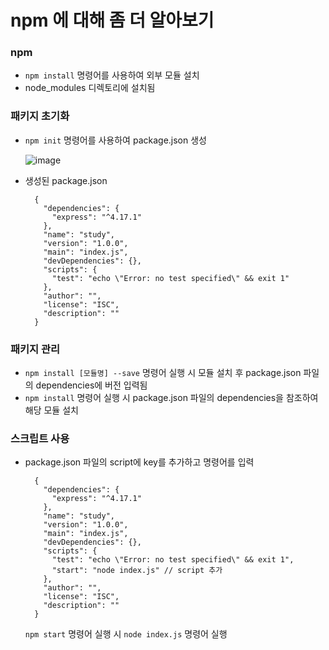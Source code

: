 # npm 에 대해 좀 더 알아보기

### npm
- <code>npm install</code> 명령어를 사용하여 외부 모듈 설치 
- node_modules 디렉토리에 설치됨

### 패키지 초기화
- <code>npm init</code> 명령어를 사용하여 package.json 생성  

  ![image](https://user-images.githubusercontent.com/92710241/139801861-d7d0317c-5119-46c1-9c3e-d9ea996eaba1.png)
- 생성된 package.json
   
  ```
    {
      "dependencies": {
        "express": "^4.17.1"
      },
      "name": "study",
      "version": "1.0.0",
      "main": "index.js",
      "devDependencies": {},
      "scripts": {
        "test": "echo \"Error: no test specified\" && exit 1"
      },
      "author": "",
      "license": "ISC",
      "description": ""
    }
  ```

### 패키지 관리
- <code>npm install [모듈명] --save</code> 명령어 실행 시 모듈 설치 후 package.json 파일의 dependencies에 버전 입력됨
- <code>npm install</code> 명령어 실행 시 package.json 파일의 dependencies을 참조하여 해당 모듈 설치

### 스크립트 사용
- package.json 파일의 script에 key를 추가하고 명령어를 입력
  ```
    {
      "dependencies": {
        "express": "^4.17.1"
      },
      "name": "study",
      "version": "1.0.0",
      "main": "index.js",
      "devDependencies": {},
      "scripts": {
        "test": "echo \"Error: no test specified\" && exit 1",
        "start": "node index.js" // script 추가
      },
      "author": "",
      "license": "ISC",
      "description": ""
    }
  ```
  <code>npm start</code> 명령어 실행 시 <code>node index.js</code> 명령어 실행
